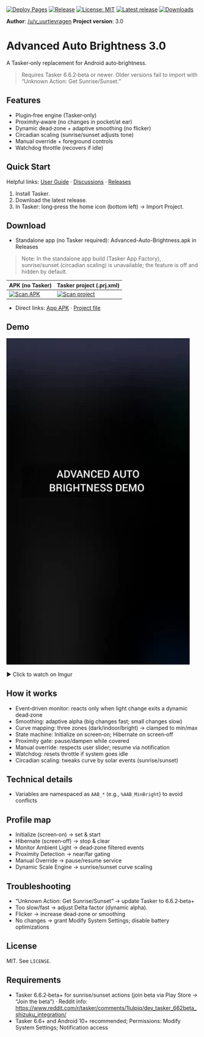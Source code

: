 [![Deploy Pages](https://github.com/faded-penguin021/Advanced-Auto-Brightness/actions/workflows/pages.yml/badge.svg)](https://github.com/faded-penguin021/Advanced-Auto-Brightness/actions/workflows/pages.yml) [![Release](https://github.com/faded-penguin021/Advanced-Auto-Brightness/actions/workflows/release.yml/badge.svg)](https://github.com/faded-penguin021/Advanced-Auto-Brightness/actions/workflows/release.yml) [![License: MIT](https://img.shields.io/badge/License-MIT-green.svg)](LICENSE) [![Latest release](https://img.shields.io/github/v/release/faded-penguin021/Advanced-Auto-Brightness)](https://github.com/faded-penguin021/Advanced-Auto-Brightness/releases) [![Downloads](https://img.shields.io/github/downloads/faded-penguin021/Advanced-Auto-Brightness/total.svg)](https://github.com/faded-penguin021/Advanced-Auto-Brightness/releases)

**Author**: [/u/v_uurtjevragen](https://www.reddit.com/user/v_uurtjevragen)
**Project version**: 3.0

# Advanced Auto Brightness 3.0

A Tasker‑only replacement for Android auto‑brightness.

> Requires Tasker 6.6.2‑beta or newer. Older versions fail to import with “Unknown Action: Get Sunrise/Sunset.”

## Features
- Plugin‑free engine (Tasker‑only)
- Proximity‑aware (no changes in pocket/at ear)
- Dynamic dead‑zone + adaptive smoothing (no flicker)
- Circadian scaling (sunrise/sunset adjusts tone)
- Manual override + foreground controls
- Watchdog throttle (recovers if idle)

## Quick Start
Helpful links: [User Guide](docs/user-guide.md) · [Discussions](https://github.com/faded-penguin021/Advanced-Auto-Brightness/discussions) · [Releases](https://github.com/faded-penguin021/Advanced-Auto-Brightness/releases)

1. Install Tasker.
2. Download the latest release.
3. In Tasker: long‑press the home icon (bottom left) → Import Project.

## Download
- Standalone app (no Tasker required): Advanced-Auto-Brightness.apk in Releases

> Note: In the standalone app build (Tasker App Factory), sunrise/sunset (circadian scaling) is unavailable; the feature is off and hidden by default.

| APK (no Tasker) | Tasker project (.prj.xml) |
| --- | --- |
| [![Scan APK](https://api.qrserver.com/v1/create-qr-code/?size=240x240&data=https%3A%2F%2Fgithub.com%2Ffaded-penguin021%2FAdvanced-Auto-Brightness%2Freleases%2Flatest%2Fdownload%2FAdvanced-Auto-Brightness.apk)](https://github.com/faded-penguin021/Advanced-Auto-Brightness/releases/latest/download/Advanced-Auto-Brightness.apk) | [![Scan project](https://api.qrserver.com/v1/create-qr-code/?size=240x240&data=https%3A%2F%2Fgithub.com%2Ffaded-penguin021%2FAdvanced-Auto-Brightness%2Freleases%2Flatest%2Fdownload%2FAdvanced-Auto-Brightness.prj.xml)](https://github.com/faded-penguin021/Advanced-Auto-Brightness/releases/latest/download/Advanced-Auto-Brightness.prj.xml) |

- Direct links: [App APK](https://github.com/faded-penguin021/Advanced-Auto-Brightness/releases/latest/download/Advanced-Auto-Brightness.apk) · [Project file](https://github.com/faded-penguin021/Advanced-Auto-Brightness/releases/latest/download/Advanced-Auto-Brightness.prj.xml)

## Demo
<a href="https://imgur.com/LaTv3iX"><img src="assets/demo_thumb.jpg" alt="Watch the video (click)" width="480" style="max-width:100%; height:auto;"></a>

▶ Click to watch on Imgur

## How it works
- Event‑driven monitor: reacts only when light change exits a dynamic dead‑zone
- Smoothing: adaptive alpha (big changes fast; small changes slow)
- Curve mapping: three zones (dark/indoor/bright) → clamped to min/max
- State machine: Initialize on screen‑on; Hibernate on screen‑off
- Proximity gate: pause/dampen while covered
- Manual override: respects user slider; resume via notification
- Watchdog: resets throttle if system goes idle
- Circadian scaling: tweaks curve by solar events (sunrise/sunset)

## Technical details
- Variables are namespaced as `AAB_*` (e.g., `%AAB_MinBright`) to avoid conflicts

## Profile map
- Initialize (screen‑on) → set & start
- Hibernate (screen‑off) → stop & clear
- Monitor Ambient Light → dead‑zone filtered events
- Proximity Detection → near/far gating
- Manual Override → pause/resume service
- Dynamic Scale Engine → sunrise/sunset curve scaling

## Troubleshooting
- “Unknown Action: Get Sunrise/Sunset” → update Tasker to 6.6.2‑beta+
- Too slow/fast → adjust Delta factor (dynamic alpha). 
- Flicker → increase dead‑zone or smoothing
- No changes → grant Modify System Settings; disable battery optimizations

## License
MIT. See `LICENSE`.

## Requirements
- Tasker 6.6.2‑beta+ for sunrise/sunset actions (join beta via Play Store → “Join the beta”) · Reddit info: https://www.reddit.com/r/tasker/comments/1lulpiq/dev_tasker_662beta_shizuku_integration/
- Tasker 6.6+ and Android 10+ recommended; Permissions: Modify System Settings; Notification access
